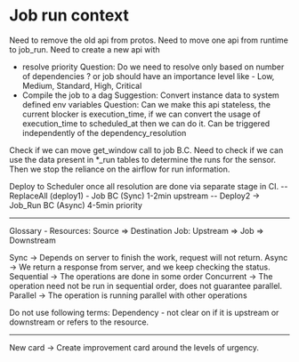 # Job run context
Need to remove the old api from protos.
Need to move one api from runtime to job_run.
Need to create a new api with
 - resolve priority
        Question: Do we need to resolve only based on number of dependencies ? or job should have
        an importance level like - Low, Medium, Standard, High, Critical
 - Compile the job to a dag
        Suggestion: Convert instance data to system defined env variables
        Question: Can we make this api stateless, the current blocker is execution_time,
        if we can convert the usage of execution_time to scheduled_at then we can do it.
 Can be triggered independently of the dependency_resolution

Check if we can move get_window call to job B.C.
Need to check if we can use the data present in *_run tables to determine the runs for the sensor.
    Then we stop the reliance on the airflow for run information.

Deploy to Scheduler once all resolution are done via separate stage in CI.
-- ReplaceAll (deploy1) - Job BC (Sync) 1-2min
    upstream
-- Deploy2 -> Job_Run BC (Async) 4-5min
    priority


---------------
Glossary -
Resources:
    Source => Destination
Job:
    Upstream => Job => Downstream


Sync        -> Depends on server to finish the work, request will not return.
Async       -> We return a response from server, and we keep checking the status.
Sequential  -> The operations are done in some order
Concurrent  -> The operation need not be run in sequential order, does not guarantee parallel.
Parallel    -> The operation is running parallel with other operations


Do not use following terms:
Dependency - not clear on if it is upstream or downstream or refers to the resource.

----------------
New card ->
Create improvement card around the levels of urgency.